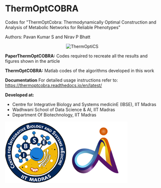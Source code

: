 # ThermOptCOBRA
Codes for "ThermOptCobra: Thermodynamically Optimal Construction and Analysis of Metabolic Networks for Reliable Phenotypes"   

Authors: Pavan Kumar S and Nirav P Bhatt
<p align="center">
  <img src="https://github.com/NiravBhattLab/ThermOptiCOBRA/blob/main/PaperThermOptCOBRA/Figures/BioRenderFigures/OverviewOfTOCS.png" alt="ThermOptiCS" width="500"/>
</p>

**PaperThermOptCOBRA:**
Codes required to recreate all the results and figures shown in the article

**ThermOptCOBRA:**
Matlab codes of the algorithms developed in this work

**Documentation**
For detailed usage instructions refer to: https://thermoptcobra.readthedocs.io/en/latest/

**Developed at:**
- Centre for Integrative Biology and Systems medicinE (IBSE), IIT Madras
- Wadhwani School of Data Science & AI, IIT Madras
- Department Of Biotechnology, IIT Madras

<img title="IBSE logo" src="https://github.com/NiravBhattLab/ThermOptCOBRA/blob/main/docs/ibse-logo.png" height="200" width="200"><img title="WSAI logo" src="https://github.com/NiravBhattLab/ThermOptCOBRA/blob/main/docs/WSAI_logo.png" height="200" width="200">
